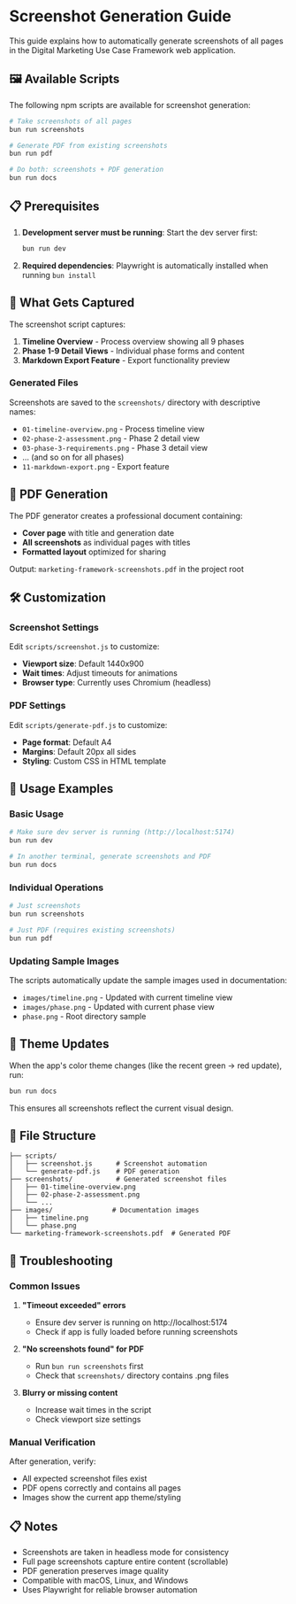 # Screenshot Generation Guide

This guide explains how to automatically generate screenshots of all pages in the Digital Marketing Use Case Framework web application.

## 🖼️ Available Scripts

The following npm scripts are available for screenshot generation:

```bash
# Take screenshots of all pages
bun run screenshots

# Generate PDF from existing screenshots  
bun run pdf

# Do both: screenshots + PDF generation
bun run docs
```

## 📋 Prerequisites

1. **Development server must be running**: Start the dev server first:
   ```bash
   bun run dev
   ```

2. **Required dependencies**: Playwright is automatically installed when running `bun install`

## 📸 What Gets Captured

The screenshot script captures:

1. **Timeline Overview** - Process overview showing all 9 phases
2. **Phase 1-9 Detail Views** - Individual phase forms and content
3. **Markdown Export Feature** - Export functionality preview

### Generated Files

Screenshots are saved to the `screenshots/` directory with descriptive names:
- `01-timeline-overview.png` - Process timeline view
- `02-phase-2-assessment.png` - Phase 2 detail view  
- `03-phase-3-requirements.png` - Phase 3 detail view
- ... (and so on for all phases)
- `11-markdown-export.png` - Export feature

## 📄 PDF Generation

The PDF generator creates a professional document containing:
- **Cover page** with title and generation date
- **All screenshots** as individual pages with titles
- **Formatted layout** optimized for sharing

Output: `marketing-framework-screenshots.pdf` in the project root

## 🛠️ Customization

### Screenshot Settings
Edit `scripts/screenshot.js` to customize:
- **Viewport size**: Default 1440x900
- **Wait times**: Adjust timeouts for animations
- **Browser type**: Currently uses Chromium (headless)

### PDF Settings  
Edit `scripts/generate-pdf.js` to customize:
- **Page format**: Default A4
- **Margins**: Default 20px all sides  
- **Styling**: Custom CSS in HTML template

## 🚀 Usage Examples

### Basic Usage
```bash
# Make sure dev server is running (http://localhost:5174)
bun run dev

# In another terminal, generate screenshots and PDF
bun run docs
```

### Individual Operations
```bash
# Just screenshots
bun run screenshots

# Just PDF (requires existing screenshots)
bun run pdf
```

### Updating Sample Images
The scripts automatically update the sample images used in documentation:
- `images/timeline.png` - Updated with current timeline view
- `images/phase.png` - Updated with current phase view
- `phase.png` - Root directory sample

## 🎨 Theme Updates

When the app's color theme changes (like the recent green → red update), run:
```bash
bun run docs
```

This ensures all screenshots reflect the current visual design.

## 📁 File Structure

```
├── scripts/
│   ├── screenshot.js      # Screenshot automation
│   └── generate-pdf.js    # PDF generation
├── screenshots/           # Generated screenshot files
│   ├── 01-timeline-overview.png
│   ├── 02-phase-2-assessment.png
│   └── ...
├── images/               # Documentation images
│   ├── timeline.png
│   └── phase.png
└── marketing-framework-screenshots.pdf  # Generated PDF
```

## 🔧 Troubleshooting

### Common Issues

1. **"Timeout exceeded" errors**
   - Ensure dev server is running on http://localhost:5174
   - Check if app is fully loaded before running screenshots

2. **"No screenshots found" for PDF**  
   - Run `bun run screenshots` first
   - Check that `screenshots/` directory contains .png files

3. **Blurry or missing content**
   - Increase wait times in the script
   - Check viewport size settings

### Manual Verification
After generation, verify:
- All expected screenshot files exist
- PDF opens correctly and contains all pages
- Images show the current app theme/styling

## 📋 Notes

- Screenshots are taken in headless mode for consistency
- Full page screenshots capture entire content (scrollable)
- PDF generation preserves image quality
- Compatible with macOS, Linux, and Windows
- Uses Playwright for reliable browser automation